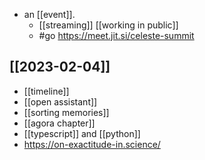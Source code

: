 - an [[event]].
  - [[streaming]] [[working in public]]
  - #go https://meet.jit.si/celeste-summit

## [[2023-02-04]]

- [[timeline]]
- [[open assistant]]
- [[sorting memories]]
- [[agora chapter]]
- [[typescript]] and [[python]]
- https://on-exactitude-in.science/
